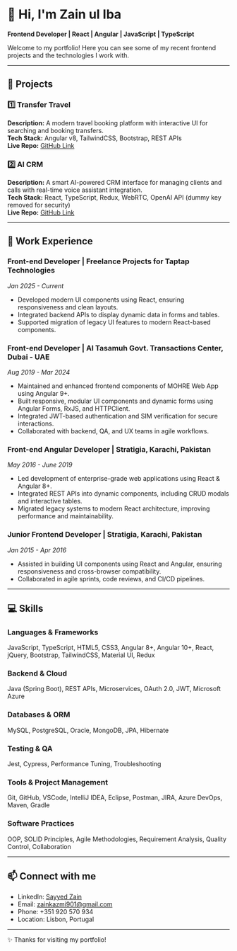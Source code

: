 # 👋 Hi, I'm Zain ul Iba
**Frontend Developer | React | Angular | JavaScript | TypeScript**

Welcome to my portfolio! Here you can see some of my recent frontend projects and the technologies I work with.

---

## 🌟 Projects

### 1️⃣ Transfer Travel
**Description:** A modern travel booking platform with interactive UI for searching and booking transfers.  
**Tech Stack:** Angular v8, TailwindCSS, Bootstrap, REST APIs  
**Live Repo:** [GitHub Link](https://github.com/Zainkazmi-Dev/TransferTravel)  

### 2️⃣ AI CRM
**Description:** A smart AI-powered CRM interface for managing clients and calls with real-time voice assistant integration.  
**Tech Stack:** React, TypeScript, Redux, WebRTC, OpenAI API (dummy key removed for security)  
**Live Repo:** [GitHub Link](https://github.com/Zainkazmi-Dev/Ai-Crm)  

---

## 💼 Work Experience

### Front-end Developer | Freelance Projects for Taptap Technologies
*Jan 2025 - Current*  
- Developed modern UI components using React, ensuring responsiveness and clean layouts.  
- Integrated backend APIs to display dynamic data in forms and tables.  
- Supported migration of legacy UI features to modern React-based components.  

### Front-end Developer | Al Tasamuh Govt. Transactions Center, Dubai - UAE
*Aug 2019 - Mar 2024*  
- Maintained and enhanced frontend components of MOHRE Web App using Angular 9+.  
- Built responsive, modular UI components and dynamic forms using Angular Forms, RxJS, and HTTPClient.  
- Integrated JWT-based authentication and SIM verification for secure interactions.  
- Collaborated with backend, QA, and UX teams in agile workflows.  

### Front-end Angular Developer | Stratigia, Karachi, Pakistan
*May 2016 - June 2019*  
- Led development of enterprise-grade web applications using React & Angular 8+.  
- Integrated REST APIs into dynamic components, including CRUD modals and interactive tables.  
- Migrated legacy systems to modern React architecture, improving performance and maintainability.  

### Junior Frontend Developer | Stratigia, Karachi, Pakistan
*Jan 2015 - Apr 2016*  
- Assisted in building UI components using React and Angular, ensuring responsiveness and cross-browser compatibility.  
- Collaborated in agile sprints, code reviews, and CI/CD pipelines.  

---

## 💻 Skills

### Languages & Frameworks
JavaScript, TypeScript, HTML5, CSS3, Angular 8+, Angular 10+, React, jQuery, Bootstrap, TailwindCSS, Material UI, Redux

### Backend & Cloud
Java (Spring Boot), REST APIs, Microservices, OAuth 2.0, JWT, Microsoft Azure

### Databases & ORM
MySQL, PostgreSQL, Oracle, MongoDB, JPA, Hibernate

### Testing & QA
Jest, Cypress, Performance Tuning, Troubleshooting

### Tools & Project Management
Git, GitHub, VSCode, IntelliJ IDEA, Eclipse, Postman, JIRA, Azure DevOps, Maven, Gradle

### Software Practices
OOP, SOLID Principles, Agile Methodologies, Requirement Analysis, Quality Control, Collaboration  

---

## 📫 Connect with me
- LinkedIn: [Sayyed Zain](https://www.linkedin.com/in/sayyed-zain/)  
- Email: zainkazmi901@gmail.com  
- Phone: +351 920 570 934  
- Location: Lisbon, Portugal  

---

✨ Thanks for visiting my portfolio!
